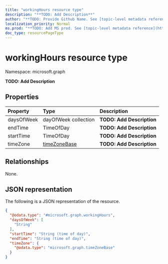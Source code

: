 ```yaml
---
title: "workingHours resource type"
description: "**TODO: Add Description**"
author: "**TODO: Provide Github Name. See [topic-level metadata reference](https://msgo.azurewebsites.net/add/document/guidelines/metadata.html#topic-level-metadata)**"
localization_priority: Normal
ms.prod: "**TODO: Add MS prod. See [topic-level metadata reference](https://msgo.azurewebsites.net/add/document/guidelines/metadata.html#topic-level-metadata)**"
doc_type: resourcePageType
---
```


# workingHours resource type

Namespace: microsoft.graph

**TODO: Add Description**

## Properties
|Property|Type|Description|
|:---|:---|:---|
|daysOfWeek|dayOfWeek collection|**TODO: Add Description**|
|endTime|TimeOfDay|**TODO: Add Description**|
|startTime|TimeOfDay|**TODO: Add Description**|
|timeZone|[timeZoneBase](../resources/timezonebase.md)|**TODO: Add Description**|

## Relationships
None.

## JSON representation
The following is a JSON representation of the resource.
<!-- {
  "blockType": "resource",
  "@odata.type": "microsoft.graph.workingHours"
}
-->
``` json
{
  "@odata.type": "#microsoft.graph.workingHours",
  "daysOfWeek": [
    "String"
  ],
  "startTime": "String (time of day)",
  "endTime": "String (time of day)",
  "timeZone": {
    "@odata.type": "microsoft.graph.timeZoneBase"
  }
}
```

